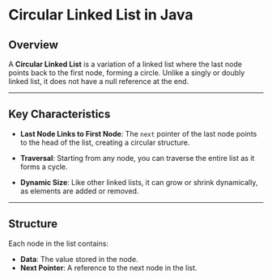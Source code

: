 # Circular Linked List in Java

## **Overview**
A **Circular Linked List** is a variation of a linked list where the last node points back to the first node, forming a circle. Unlike a singly or doubly linked list, it does not have a null reference at the end.

---

## **Key Characteristics**
- **Last Node Links to First Node**:
  The `next` pointer of the last node points to the head of the list, creating a circular structure.
  
- **Traversal**:
  Starting from any node, you can traverse the entire list as it forms a cycle.

- **Dynamic Size**:
  Like other linked lists, it can grow or shrink dynamically, as elements are added or removed.

---

## **Structure**
Each node in the list contains:
- **Data**: The value stored in the node.
- **Next Pointer**: A reference to the next node in the list.
